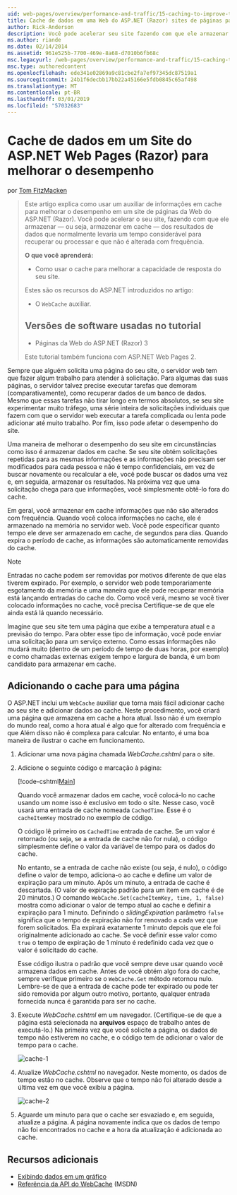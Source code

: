 ```yaml
---
uid: web-pages/overview/performance-and-traffic/15-caching-to-improve-the-performance-of-your-website
title: Cache de dados em uma Web do ASP.NET (Razor) sites de páginas para melhorar o desempenho | Microsoft Docs
author: Rick-Anderson
description: Você pode acelerar seu site fazendo com que ele armazenar - ou seja, cache - os resultados de dados que normalmente levaria um tempo considerável para recuperar ou processar um...
ms.author: riande
ms.date: 02/14/2014
ms.assetid: 961e525b-7700-469e-8a68-d7010b6fb68c
msc.legacyurl: /web-pages/overview/performance-and-traffic/15-caching-to-improve-the-performance-of-your-website
msc.type: authoredcontent
ms.openlocfilehash: ede341e02869a9c81cbe2fa7ef97345dc87519a1
ms.sourcegitcommit: 24b1f6decbb17bb22a45166e5fdb0845c65af498
ms.translationtype: MT
ms.contentlocale: pt-BR
ms.lasthandoff: 03/01/2019
ms.locfileid: "57032683"
---
```

<a name="caching-data-in-an-aspnet-web-pages-razor-site-for-better-performance"></a>Cache de dados em um Site do ASP.NET Web Pages (Razor) para melhorar o desempenho
====================
por [Tom FitzMacken](https://github.com/tfitzmac)

> Este artigo explica como usar um auxiliar de informações em cache para melhorar o desempenho em um site de páginas da Web do ASP.NET (Razor). Você pode acelerar o seu site, fazendo com que ele armazenar &#8212; ou seja, armazenar em cache &#8212; dos resultados de dados que normalmente levaria um tempo considerável para recuperar ou processar e que não é alterada com frequência.
> 
> **O que você aprenderá:** 
> 
> - Como usar o cache para melhorar a capacidade de resposta do seu site.
> 
> Estes são os recursos do ASP.NET introduzidos no artigo:
> 
> - O `WebCache` auxiliar.
>   
> 
> ## <a name="software-versions-used-in-the-tutorial"></a>Versões de software usadas no tutorial
> 
> 
> - Páginas da Web do ASP.NET (Razor) 3
>   
> 
> Este tutorial também funciona com ASP.NET Web Pages 2.


Sempre que alguém solicita uma página do seu site, o servidor web tem que fazer algum trabalho para atender à solicitação. Para algumas das suas páginas, o servidor talvez precise executar tarefas que demoram (comparativamente), como recuperar dados de um banco de dados. Mesmo que essas tarefas não tirar longo em termos absolutos, se seu site experimentar muito tráfego, uma série inteira de solicitações individuais que fazem com que o servidor web executar a tarefa complicada ou lenta pode adicionar até muito trabalho. Por fim, isso pode afetar o desempenho do site.

Uma maneira de melhorar o desempenho do seu site em circunstâncias como isso é armazenar dados em cache. Se seu site obtém solicitações repetidas para as mesmas informações e as informações não precisam ser modificados para cada pessoa e não é tempo confidenciais, em vez de buscar novamente ou recalcular a ele, você pode buscar os dados uma vez e, em seguida, armazenar os resultados. Na próxima vez que uma solicitação chega para que informações, você simplesmente obtê-lo fora do cache.

Em geral, você armazenar em cache informações que não são alterados com frequência. Quando você coloca informações no cache, ele é armazenado na memória no servidor web. Você pode especificar quanto tempo ele deve ser armazenado em cache, de segundos para dias. Quando expira o período de cache, as informações são automaticamente removidas do cache.

> [!NOTE]
> Entradas no cache podem ser removidas por motivos diferente de que elas tiverem expirado. Por exemplo, o servidor web pode temporariamente esgotamento da memória e uma maneira que ele pode recuperar memória está lançando entradas do cache do. Como você verá, mesmo se você tiver colocado informações no cache, você precisa Certifique-se de que ele ainda está lá quando necessário.


Imagine que seu site tem uma página que exibe a temperatura atual e a previsão do tempo. Para obter esse tipo de informação, você pode enviar uma solicitação para um serviço externo. Como essas informações não mudará muito (dentro de um período de tempo de duas horas, por exemplo) e como chamadas externas exigem tempo e largura de banda, é um bom candidato para armazenar em cache.

## <a name="adding-caching-to-a-page"></a>Adicionando o cache para uma página

O ASP.NET inclui um `WebCache` auxiliar que torna mais fácil adicionar cache ao seu site e adicionar dados ao cache. Neste procedimento, você criará uma página que armazena em cache a hora atual. Isso não é um exemplo do mundo real, como a hora atual é algo que for alterado com frequência e que Além disso não é complexa para calcular. No entanto, é uma boa maneira de ilustrar o cache em funcionamento.

1. Adicionar uma nova página chamada *WebCache.cshtml* para o site.
2. Adicione o seguinte código e marcação à página:

    [!code-cshtml[Main](15-caching-to-improve-the-performance-of-your-website/samples/sample1.cshtml)]

    Quando você armazenar dados em cache, você colocá-lo no cache usando um nome isso é exclusivo em todo o site. Nesse caso, você usará uma entrada de cache nomeada `CachedTime`. Esse é o `cacheItemKey` mostrado no exemplo de código.

    O código lê primeiro os `CachedTime` entrada de cache. Se um valor é retornado (ou seja, se a entrada de cache não for nula), o código simplesmente define o valor da variável de tempo para os dados do cache.

    No entanto, se a entrada de cache não existe (ou seja, é nulo), o código define o valor de tempo, adiciona-o ao cache e define um valor de expiração para um minuto. Após um minuto, a entrada de cache é descartada. (O valor de expiração padrão para um item em cache é de 20 minutos.) O comando `WebCache.Set(cacheItemKey, time, 1, false)` mostra como adicionar o valor de tempo atual ao cache e definir a expiração para 1 minuto. Definindo o *slidingExpiration* parâmetro `false` significa que o tempo de expiração não for renovado a cada vez que forem solicitados. Ela expirará exatamente 1 minuto depois que ele foi originalmente adicionado ao cache. Se você definir esse valor como `true` o tempo de expiração de 1 minuto é redefinido cada vez que o valor é solicitado do cache.

    Esse código ilustra o padrão que você sempre deve usar quando você armazena dados em cache. Antes de você obtém algo fora do cache, sempre verifique primeiro se o `WebCache.Get` método retornou nulo. Lembre-se de que a entrada de cache pode ter expirado ou pode ter sido removida por algum outro motivo, portanto, qualquer entrada fornecida nunca é garantida para ser no cache.
3. Execute *WebCache.cshtml* em um navegador. (Certifique-se de que a página está selecionada na **arquivos** espaço de trabalho antes de executá-lo.) Na primeira vez que você solicite a página, os dados de tempo não estiverem no cache, e o código tem de adicionar o valor de tempo para o cache.

    ![cache-1](15-caching-to-improve-the-performance-of-your-website/_static/image1.jpg)
4. Atualize *WebCache.cshtml* no navegador. Neste momento, os dados de tempo estão no cache. Observe que o tempo não foi alterado desde a última vez em que você exibiu a página.

    ![cache-2](15-caching-to-improve-the-performance-of-your-website/_static/image2.jpg)
5. Aguarde um minuto para que o cache ser esvaziado e, em seguida, atualize a página. A página novamente indica que os dados de tempo não foi encontrados no cache e a hora da atualização é adicionada ao cache.

<a id="Additional_Resources"></a>
## <a name="additional-resources"></a>Recursos adicionais


- [Exibindo dados em um gráfico](https://go.microsoft.com/fwlink/?LinkId=202895)
- [Referência da API do WebCache](https://msdn.microsoft.com/library/system.web.helpers.webcache(v=vs.99).aspx) (MSDN)
